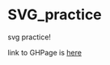 # SVG_practice
svg practice!

link to GHPage is [here](https://yurasadilenko.github.io/SVG_practice/)
